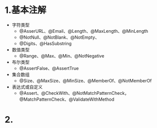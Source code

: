 # 1.基本注解
- 字符类型
    - @AsserURL、@Email、@Length、@MaxLength、@MinLength
    - @NotNull、@NotBlank、@NotEmpty、
    - @Digits、@HasSubstring
- 数值类型
    - @Range、@Max、@Min、@NotNegative
- 布尔类型
    - @AssertFalse、@AssertTrue
- 集合数组
    - @Size、@MaxSize、@MinSize、@MemberOf、@NotMemberOf
- 表达式或自定义
    - @Assert、@CheckWith、@NotMatchPatternCheck，@MatchPatternCheck、@ValidateWithMethod

# 2.
